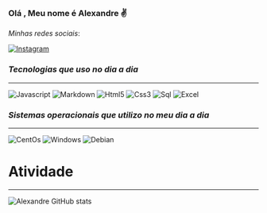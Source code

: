 ### Olá , Meu nome é Alexandre ✌️

*Minhas redes sociais*:


[![Instagram](https://img.shields.io/badge/Instagram-E4405F?style=for-the-badge&logo=instagram&logoColor=white)](https://www.instagram.com/alexandre.__lopes/)


###  __*Tecnologias que uso no dia a dia*__
***
 ![ Javascript]( https://img.shields.io/badge/JavaScript-F7DF1E?style=for-the-badge&logo=javascript&logoColor=black)
 ![Markdown](https://img.shields.io/badge/Markdown-000000?style=for-the-badge&logo=markdown&logoColor=white)
 ![Html5](https://img.shields.io/badge/HTML5-E34F26?style=for-the-badge&logo=html5&logoColor=white)
 ![Css3](https://img.shields.io/badge/CSS3-1572B6?style=for-the-badge&logo=css3&logoColor=white)
 ![Sql](https://img.shields.io/badge/PostgreSQL-316192?style=for-the-badge&logo=postgresql&logoColor=white)
 ![Excel](https://img.shields.io/badge/Microsoft_Excel-217346?style=for-the-badge&logo=microsoft-excel&logoColor=white)
 
 
 ### __*Sistemas operacionais que utilizo no meu dia a dia*__ 
 ***
 ![CentOs](https://img.shields.io/badge/Cent%20OS-262577?style=for-the-badge&logo=CentOS&logoColor=white)
 ![Windows](https://img.shields.io/badge/Windows-0078D6?style=for-the-badge&logo=windows&logoColor=white)
 ![Debian](https://img.shields.io/badge/Debian-A81D33?style=for-the-badge&logo=debian&logoColor=white)
 
 
 
 # Atividade
 ***
 ![Alexandre GitHub stats](https://github-readme-stats.vercel.app/api?username=Alexandre3105&show_icons=true&theme=dark)
